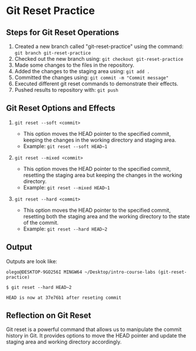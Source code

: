 # Git Reset Practice

## Steps for Git Reset Operations

1. Created a new branch called "git-reset-practice" using the command: `git branch git-reset-practice`
2. Checked out the new branch using: `git checkout git-reset-practice`
3. Made some changes to the files in the repository.
4. Added the changes to the staging area using: `git add .`
5. Committed the changes using: `git commit -m "Commit message"`
6. Executed different git reset commands to demonstrate their effects.
7. Pushed results to repository with: `git push`

## Git Reset Options and Effects

1. `git reset --soft <commit>`
   - This option moves the HEAD pointer to the specified commit, keeping the changes in the working directory and staging area.
   - Example: `git reset --soft HEAD~1`

2. `git reset --mixed <commit>`
   - This option moves the HEAD pointer to the specified commit, resetting the staging area but keeping the changes in the working directory.
   - Example: `git reset --mixed HEAD~1`

3. `git reset --hard <commit>`
   - This option moves the HEAD pointer to the specified commit, resetting both the staging area and the working directory to the state of the commit.
   - Example: `git reset --hard HEAD~2`

## Output

Outputs are look like:

`olego@DESKTOP-9GO256I MINGW64 ~/Desktop/intro-course-labs (git-reset-practice)`

`$ git reset --hard HEAD~2`

`HEAD is now at 37e76b1 after reseting commit`

## Reflection on Git Reset

Git reset is a powerful command that allows us to manipulate the commit history in Git. It provides options to move the HEAD pointer and update the staging area and working directory accordingly.
